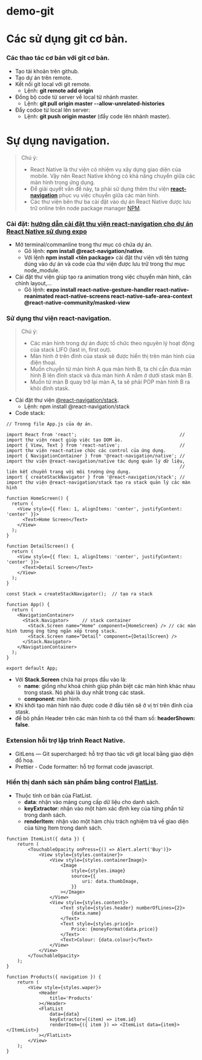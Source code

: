 # demo-git
Các sử dụng git cơ bản.
============================
### Các thao tác cơ bản với git cơ bản.
- Tạo tài khoản trên github.
- Tạo dự án trên remote.
- Kết nối git local với git remote.
  + Lệnh: **git remote add origin <url>**
- Đồng bộ code từ server về local từ nhánh master.
  + Lệnh: **git pull origin master --allow-unrelated-histories**
- Đẩy codoe từ local lên server:
  + Lệnh: **git push origin master** (đẩy code lên nhánh master).
  
Sự dụng navigation.
============================
> Chú ý:
>  + React Native là thư viện có nhiệm vụ xây dựng giao diện của mobile. Vậy nên React Native không có khả năng chuyển giữa các màn hình trong ứng dụng. 
>  + Để giải quyết vấn đề này, ta phải sử dụng thêm thư viện **[react-navigation](https://reactnavigation.org/docs/getting-started)** phục vụ việc chuyển giữa các màn hình.
> + Các thư viện bên thư ba cài đặt vào dự án React Native được lưu trữ online trên node package manager [NPM](https://www.npmjs.com/). 

### Cài đặt: [hướng dẫn cài đặt thu viện react-navigation cho dự án React Native sử dụng expo](https://reactnavigation.org/docs/getting-started)
- Mở terminal/commanline trong thư mục có chứa dự án.
  + Gõ lệnh: **npm install @react-navigation/native**. 
  + Với lệnh **npm install <tên package>** cài đặt thư viện với tên tương dúng vào dự án và code của thư viện được lưu trữ trong thư mục node_module.
- Cài đặt thư viện giúp tạo ra animation trong việc chuyển màn hình, căn chỉnh layout,...
  + Gõ lệnh: **expo install react-native-gesture-handler react-native-reanimated react-native-screens react-native-safe-area-context @react-native-community/masked-view**
### Sử dụng thư viện react-navigation.
> Chú ý:
>  + Các màn hình trong dự án được tổ chức theo nguyên lý hoạt động của stack LIFO (last in, first out).
>  + Màn hình ở trên đỉnh của stask sẽ được hiển thị trên màn hình của điện thoại.
>  + Muốn chuyển từ màn hình A qua màn hình B, ta chỉ cần đưa màn hình B lên đỉnh stack và đưa màn hình A nằm ở dưới stask màn B.
>  + Muốn từ màn B quay trở lại màn A, ta sẽ phải POP màn hình B ra khỏi đỉnh stask.
- Cài đặt thư viện [@react-navigation/stack](https://reactnavigation.org/docs/hello-react-navigation).
  + Lệnh: npm install @react-navigation/stack
- Code stack:
```
// Tronng file App.js của dự án.

import React from 'react';                                      // import thư viện react giúp việc tạo DOM ảo.
import { View, Text } from 'react-native';                      // import thư viện react-native chức các control của ứng dụng.
import { NavigationContainer } from '@react-navigation/native'; // import thư viện @react-navigation/native tác dụng quản lý dữ liệu,
                                                                // liên kết chuyển trang với môi trường ứng dụng.
import { createStackNavigator } from '@react-navigation/stack'; // import thư viện @react-navigation/stack tạo ra stack quản lý các màn hình

function HomeScreen() {
  return (
    <View style={{ flex: 1, alignItems: 'center', justifyContent: 'center' }}>
      <Text>Home Screen</Text>
    </View>
  );
}

function DetailScreen() {
  return (
    <View style={{ flex: 1, alignItems: 'center', justifyContent: 'center' }}>
      <Text>Detail Screen</Text>
    </View>
  );
}

const Stack = createStackNavigator();  // tạo ra stack

function App() {
  return (
    <NavigationContainer>
      <Stack.Navigator>     // stack container
        <Stack.Screen name="Home" component={HomeScreen} /> // các màn hình tương ứng từng ngăn xếp trong stack.
        <Stack.Screen name="Detail" component={DetailScreen} />
      </Stack.Navigator>
    </NavigationContainer>
  );
}

export default App;
```
  + Với **Stack.Screen** chứa hai props đầu vào là:
    * **name**: giống như khoá chính giúp phân biệt các màn hình khác nhau trong stask. Nó phải là duy nhất trong các stask.
    * **component**: màn hình.
  + Khi khởi tạo màn hình nào được code ở đầu tiên sẽ ở vị trí trên đỉnh của stask.
  + để bỏ phần Header trên các màn hình ta có thể tham số: **headerShown: false**.
  
 ### Extension hỗi trợ lập trình React Native.
  - GitLens — Git supercharged: hỗ trợ thao tác với git local bằng giao diện đồ hoạ.
  - Prettier - Code formatter: hỗ trợ format code javascript.
  
 ### Hiển thị danh sách sản phẩm bằng control [FlatList](https://reactnative.dev/docs/flatlist).
 - Thuộc tính cơ bản của FlatList.
    + **data**: nhận vào mảng cung cấp dữ liệu cho danh sách.
    + **keyExtractor**: nhận vào một hàm xác định key của từng phần tử trong danh sách.
    + **renderItem**: nhận vào một hàm chịu trách nghiệm trả về giao diện của từng Item trong danh sách.
```
function ItemList({ data }) {
	return (
		<TouchableOpacity onPress={() => Alert.alert('Buy')}>
			<View style={styles.container}>
				<View style={styles.containerImage}>
					<Image
						style={styles.image}
						source={{
							uri: data.thumbImage,
						}}
					></Image>
				</View>
				<View style={styles.content}>
					<Text style={styles.header} numberOfLines={2}>
						{data.name}
					</Text>
					<Text style={styles.price}>
						Price: {moneyFormat(data.price)}
					</Text>
					<Text>Colour: {data.colour}</Text>
				</View>
			</View>
		</TouchableOpacity>
	);
}

function Products({ navigation }) {
	return (
		<View style={styles.waper}>
			<Header
				title='Products'
			></Header>
			<FlatList
				data={data}
				keyExtractor={(item) => item.id}
				renderItem={({ item }) => <ItemList data={item}></ItemList>}
			></FlatList>
		</View>
	);
}
```

 
  
  

